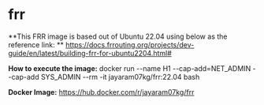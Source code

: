 # frr

**This FRR image is based out of Ubuntu 22.04 using below as the reference link: **
https://docs.frrouting.org/projects/dev-guide/en/latest/building-frr-for-ubuntu2204.html#⁠

**How to execute the image:** 
docker run --name H1 --cap-add=NET_ADMIN --cap-add SYS_ADMIN --rm -it jayaram07kg/frr:22.04 bash

**Docker Image:**
https://hub.docker.com/r/jayaram07kg/frr
